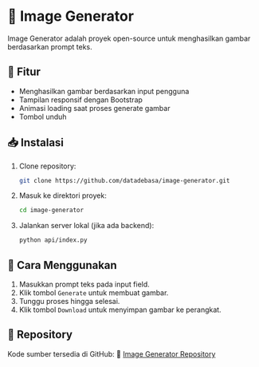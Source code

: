 # 📌 Image Generator

Image Generator adalah proyek open-source untuk menghasilkan gambar berdasarkan prompt teks. 

## 🚀 Fitur
- Menghasilkan gambar berdasarkan input pengguna
- Tampilan responsif dengan Bootstrap
- Animasi loading saat proses generate gambar
- Tombol unduh 

## 📥 Instalasi

1. Clone repository:
   ```sh
   git clone https://github.com/datadebasa/image-generator.git
   ```
2. Masuk ke direktori proyek:
   ```sh
   cd image-generator
   ```
3. Jalankan server lokal (jika ada backend):
   ```sh
   python api/index.py
   ```

## 🔧 Cara Menggunakan

1. Masukkan prompt teks pada input field.
2. Klik tombol `Generate` untuk membuat gambar.
3. Tunggu proses hingga selesai.
4. Klik tombol `Download` untuk menyimpan gambar ke perangkat.


## 📎 Repository
Kode sumber tersedia di GitHub:
🔗 [Image Generator Repository](https://github.com/datadebasa/image-generator)